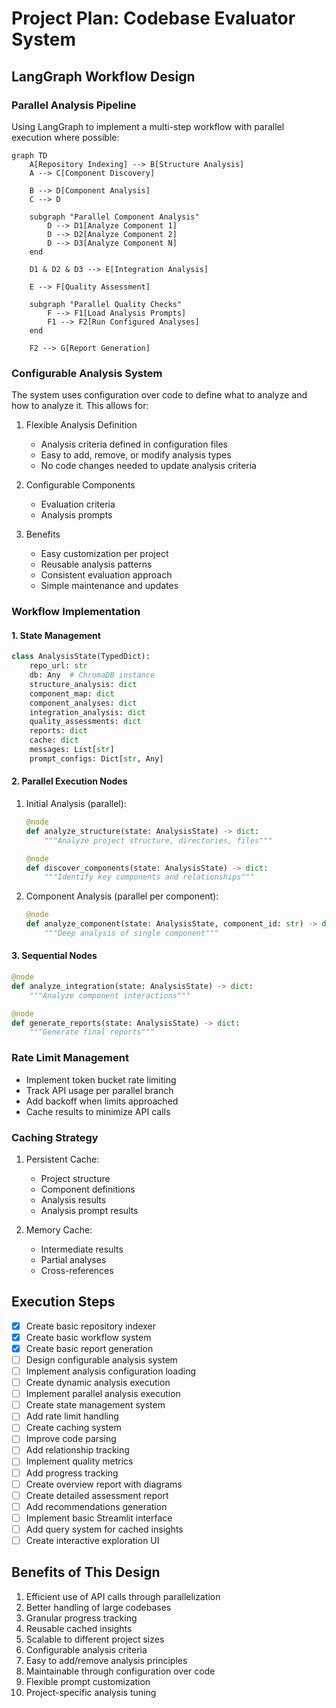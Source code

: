 # Project Plan: Codebase Evaluator System

## LangGraph Workflow Design

### Parallel Analysis Pipeline
Using LangGraph to implement a multi-step workflow with parallel execution where possible:

```mermaid
graph TD
    A[Repository Indexing] --> B[Structure Analysis]
    A --> C[Component Discovery]
    
    B --> D[Component Analysis]
    C --> D
    
    subgraph "Parallel Component Analysis"
        D --> D1[Analyze Component 1]
        D --> D2[Analyze Component 2]
        D --> D3[Analyze Component N]
    end
    
    D1 & D2 & D3 --> E[Integration Analysis]
    
    E --> F[Quality Assessment]
    
    subgraph "Parallel Quality Checks"
        F --> F1[Load Analysis Prompts]
        F1 --> F2[Run Configured Analyses]
    end
    
    F2 --> G[Report Generation]
```

### Configurable Analysis System

The system uses configuration over code to define what to analyze and how to analyze it. This allows for:

1. Flexible Analysis Definition
   - Analysis criteria defined in configuration files
   - Easy to add, remove, or modify analysis types
   - No code changes needed to update analysis criteria

2. Configurable Components
   - Evaluation criteria
   - Analysis prompts

3. Benefits
   - Easy customization per project
   - Reusable analysis patterns
   - Consistent evaluation approach
   - Simple maintenance and updates

### Workflow Implementation

#### 1. State Management
```python
class AnalysisState(TypedDict):
    repo_url: str
    db: Any  # ChromaDB instance
    structure_analysis: dict
    component_map: dict
    component_analyses: dict
    integration_analysis: dict
    quality_assessments: dict
    reports: dict
    cache: dict
    messages: List[str]
    prompt_configs: Dict[str, Any]
```

#### 2. Parallel Execution Nodes
1. Initial Analysis (parallel):
   ```python
   @node
   def analyze_structure(state: AnalysisState) -> dict:
       """Analyze project structure, directories, files"""
   
   @node
   def discover_components(state: AnalysisState) -> dict:
       """Identify key components and relationships"""
   ```

2. Component Analysis (parallel per component):
   ```python
   @node
   def analyze_component(state: AnalysisState, component_id: str) -> dict:
       """Deep analysis of single component"""
   ```

#### 3. Sequential Nodes
```python
@node
def analyze_integration(state: AnalysisState) -> dict:
    """Analyze component interactions"""

@node
def generate_reports(state: AnalysisState) -> dict:
    """Generate final reports"""
```

### Rate Limit Management
- Implement token bucket rate limiting
- Track API usage per parallel branch
- Add backoff when limits approached
- Cache results to minimize API calls

### Caching Strategy
1. Persistent Cache:
   - Project structure
   - Component definitions
   - Analysis results
   - Analysis prompt results
   
2. Memory Cache:
   - Intermediate results
   - Partial analyses
   - Cross-references

## Execution Steps

- [x] Create basic repository indexer
- [x] Create basic workflow system
- [x] Create basic report generation
- [ ] Design configurable analysis system
- [ ] Implement analysis configuration loading
- [ ] Create dynamic analysis execution
- [ ] Implement parallel analysis execution
- [ ] Create state management system
- [ ] Add rate limit handling
- [ ] Create caching system
- [ ] Improve code parsing
- [ ] Add relationship tracking
- [ ] Implement quality metrics
- [ ] Add progress tracking
- [ ] Create overview report with diagrams
- [ ] Create detailed assessment report
- [ ] Add recommendations generation
- [ ] Implement basic Streamlit interface
- [ ] Add query system for cached insights
- [ ] Create interactive exploration UI

## Benefits of This Design
1. Efficient use of API calls through parallelization
2. Better handling of large codebases
3. Granular progress tracking
4. Reusable cached insights
5. Scalable to different project sizes
6. Configurable analysis criteria
7. Easy to add/remove analysis principles
8. Maintainable through configuration over code
9. Flexible prompt customization
10. Project-specific analysis tuning
